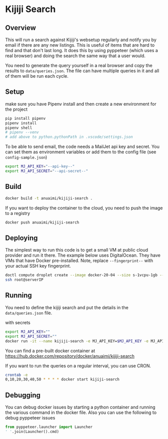# Kijiji Search

## Overview

This will run a search against Kijiji's websetup regularly and notify you by email if there are any new listings.  This is useful of items that are hard to find and that don't last long. It does this by using pyppeteer (which uses a real browser) and doing the search the same way that a user would.

You need to generate the query yourself in a real browser and copy the results to `data/queries.json`.  The file can have multiple queries in it and all of them will be run each cycle.

## Setup

make sure you have Pipenv install and then create a new environment for the project

```bash
pip install pipenv
pipenv install
pipenv shell
# pipenv --venv
# add above to python.pythonPath in .vscode/settings.json
```

To be able to send email, the code needs a MailJet api key and secret. You can set them as environment variables or add them to the config file (see `config-sample.json`)

```bash
export MJ_API_KEY="--api-key--"
export MJ_API_SECRET="--api-secret--"
```

## Build

```bash
docker build -t anuaimi/kijiji-search .
```

If you want to deploy the container to the cloud, you need to push the image to a registry

```bash
docker push anuaimi/kijiji-search
```

## Deploying

The simplest way to run this code is to get a small VM at public cloud provider and run it there.  The example below uses DigitalOcean.  They have VMs that have Docker pre-installed.  Note, replace `--fingerprint--` with your actual SSH key fingerprint.

```bash
doctl compute droplet create --image docker-20-04 --size s-1vcpu-1gb --region tor1 --ssh-keys --fingerprint-- kijiji-search
ssh root@serverIP
```

## Running

You need to define the kijiji search and put the details in the `data/queries.json` file.

with secrets

```bash
export MJ_API_KEY=""
export MJ_API_SECRET=""
docker run -it --name kijiji-search -e MJ_API_KEY=$MJ_API_KEY -e MJ_API_SECRET=$MJ_API_SECRET -v $PWD/data:/data anuaimi/kijiji-search
```

You can find a pre-built docker container at 
https://hub.docker.com/repository/docker/anuaimi/kijiji-search

If you want to run the queries on a regular interval, you can use CRON.

```bash
crontab -e
0,10,20,30,40,50 * * * * docker start kijiji-search
```

## Debugging

You can debug docker issues by starting a python container and running the various command in the docker file.  Also you can use the following to debug pyppeteer issues

```python
from pyppeteer.launcher import Launcher
' '.join(Launcher().cmd)
```
